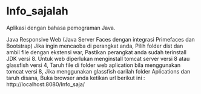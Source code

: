 # Info_sajalah
Aplikasi dengan bahasa pemograman Java.

Java Responsive Web (Java Server Faces dengan integrasi Primefaces dan Bootstrap)
Jika ingin mencaoba di perangkat anda, 
Pilih folder dist dan ambil file dengan ekstensi war,
Pastikan perangkat anda sudah terinstall JDK versi 8.
Untuk web diperlukan menginstall tomcat server versi 8 atau glassfish versi 4,
Taruh file di folder web aplication bila menggunakan tomcat versi 8,
Jika menggunakan glassfish carilah folder Aplications dan taruh disana,
Buka browser anda ketikan url berikut ini : http://localhost:8080/Info_saja/
